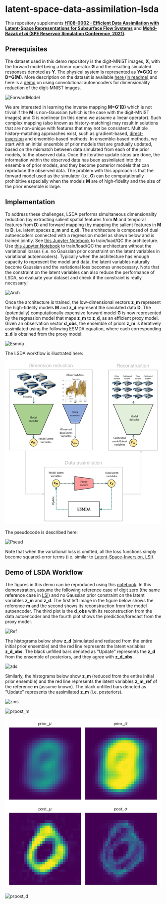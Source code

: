 # latent-space-data-assimilation-lsda

This repository supplements [**H108-0002 - Efficient Data Assimilation with Latent-Space Representations for Subsurface Flow Systems**](https://agu.confex.com/agu/fm20/meetingapp.cgi/Paper/764050) and [**Mohd-Razak *et al* (SPE Reservoir Simulation Conference, 2021)**](https://scholar.google.com/citations?user=mQUFzL8AAAAJ&hl=en). 

## Prerequisites

The dataset used in this demo repository is the digit-MNIST images, **X**, with the forward model being a linear operator **G** and the resulting simulated responses denoted as **Y**. The physical system is represented as **Y=G(X)** or **D=G(M)**. More description on the dataset is available [here (in readme)](https://github.com/rsyamil/cnn-regression) and here is a [demo](https://github.com/rsyamil/dimensionality-reduction-autoencoders) on using convolutional autoencoders for dimensionality reduction of the digit-MNIST images.

![ForwardModel](/readme/forwardmodel.png)

We are interested in learning the inverse mapping **M=G'(D)** which is not trivial if the **M** is non-Gaussian (which is the case with the digit-MNIST images) and G is nonlinear (in this demo we assume a linear operator). Such complex mapping (also known as history-matching) may result in solutions that are non-unique with features that may not be consistent. Multiple history-matching approaches exist, such as gradient-based, [direct-inversion](https://github.com/rsyamil/latent-space-inversion-lsi) and ensemble-based methods. In ensemble-based methods, we start with an initial ensemble of prior models that are gradually updated, based on the mismatch between data simulated from each of the prior models, to the observed data. Once the iterative update steps are done, the information within the observed data has been assimilated into the ensemble of prior models, and they become posterior models that can reproduce the observed data. The problem with this approach is that the forward model used as the simulator (i.e. **G**) can be computationally prohibitive especially when the models **M** are of high-fidelity and the size of the prior ensemble is large.    

## Implementation

To address these challenges, LSDA performs simultaneous dimensionality reduction (by extracting salient spatial features from **M** and temporal features from **D**) and forward mapping (by mapping the salient features in **M** to **D**, i.e. latent spaces **z_m** and **z_d**). The architecture is composed of dual autoencoders connected with a regression model as shown below and is trained jointly. See [this Jupyter Notebook](https://github.com/rsyamil/latent-space-data-assimilation-lsda/blob/main/qc-demo-var.ipynb) to train/load/QC the architecture. Use [this Jupyter Notebook](https://github.com/rsyamil/latent-space-data-assimilation-lsda/blob/main/qc-demo.ipynb) to train/load/QC the architecture without the variational losses (i.e. no Gaussian prior constraint on the latent variables in variational autoencoders). Typically when the architecture has enough capacity to represent the model and data, the latent variables naturally become Gaussian and the variational loss becomes unnecessary. Note that the constraint on the latent variables can also reduce the performance of LSDA, so evaluate your dataset and check if the constraint is really necessary!

![Arch](/readme/arch.jpg)

Once the architecture is trained, the low-dimensional vectors **z_m** represent the high-fidelity models **M** and **z_d** represent the simulated data **D**. The (potentially) computationally expensive forward model **G** is now represented by the regression model that maps **z_m** to **z_d**, as an efficient proxy model. Given an observation vector **d_obs**, the ensemble of priors **z_m** is iteratively assimilated using the following ESMDA equation, where each corresponding **z_d** is obtained from the proxy model: 

![Esmda](/readme/esmda_update_eqn.png)

The LSDA workflow is illustrated here:

![Workflow](/readme/workflow.jpg)

The pseudocode is described here:

![Pseud](/readme/pseudocode.png)

Note that when the variational loss is omitted, all the loss functions simply become squared-error terms (i.e. similar to [Latent-Space-Inversion, LSI](https://github.com/rsyamil/latent-space-inversion-lsi)). 

## Demo of LSDA Workflow

The figures in this demo can be reproduced using this [notebook](https://github.com/rsyamil/latent-space-data-assimilation-lsda/blob/main/lsda-demo.ipynb). In this demonstration, assume the following reference case of digit zero (the same reference case in [LSI](https://github.com/rsyamil/latent-space-inversion-lsi)) and no Gaussian prior constraint on the latent variables **z_m** and **z_d**. The first left image in the figure below shows the reference **m** and the second shows its reconstruction from the model autoencoder. The third plot is the **d_obs** with its reconstruction from the data autoencoder and the fourth plot shows the prediction/forecast from the proxy model.   

![Ref](/readme/test_sigs_ref_regs_demo.png)

The histograms below show **z_d** (simulated and reduced from the entire initial prior ensemble) and the red line represents the latent variables **z_d_obs**. The black unfilled bars denoted as "Update" represents the **z_d** from the ensemble of posteriors, and they agree with **z_d_obs**.

![zds](/readme/test_zds_demo.png)

Similarly, the histograms below show **z_m** (reduced from the entire initial prior ensemble) and the red line represents the latent variables **z_m_ref** of the reference **m** (assume known). The black unfilled bars denoted as "Update" represents the assimilated **z_m** (i.e. posteriors).

![zms](/readme/test_zms_demo.png)

![prpost_m](/readme/test_prior_posts_demo.png)

![prpost_meanvar](/readme/prpostmeanvar.png)

![prpost_d](/readme/test_d_post_demo.png)
